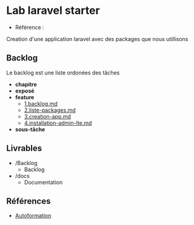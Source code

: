 # Lab laravel starter 

- Référence :   

Creation d'une application laravel avec des packages que nous utillisons 

## Backlog 

Le backlog est une liste ordonées des tâches 

- **chapitre** 
- **exposé** 
- **feature** 
  - [1.backlog.md](./Backlog/feature/1.backlog.md) 
  - [2.liste-packages.md](./Backlog/feature/2.liste-packages.md) 
  - [3.creation-app.md](./Backlog/feature/3.creation-app.md) 
  - [4.installation-admin-lte.md](./Backlog/feature/4.installation-admin-lte.md) 
- **sous-tâche** 
## Livrables 

 

- /Backlog 
  - Backlog 
- /docs 
  - Documentation 
## Références 

 

- [Autoformation](#) 

